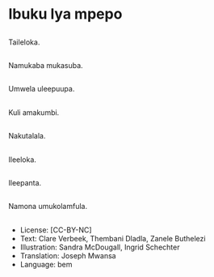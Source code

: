 # Ibuku lya mpepo

##
Taileloka.

##
Namukaba mukasuba.

##
Umwela uleepuupa.

##
Kuli amakumbi.

##
Nakutalala.

##
Ileeloka.

##
Ileepanta.

##
Namona umukolamfula.

##
* License: [CC-BY-NC]
* Text: Clare Verbeek, Thembani Dladla, Zanele Buthelezi
* Illustration: Sandra McDougall, Ingrid Schechter
* Translation: Joseph Mwansa
* Language: bem
